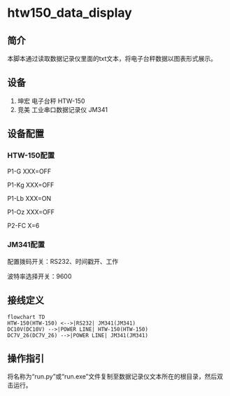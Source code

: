 # htw150_data_display
## 简介
本脚本通过读取数据记录仪里面的txt文本，将电子台秤数据以图表形式展示。


## 设备
1. 坤宏 电子台秤 HTW-150
2. 竞美 工业串口数据记录仪 JM341


## 设备配置
### HTW-150配置
P1-G XXX=OFF

P1-Kg XXX=OFF

P1-Lb XXX=ON

P1-Oz XXX=OFF

P2-FC X=6


### JM341配置
配置拨码开关：RS232、时间戳开、工作

波特率选择开关：9600


## 接线定义
```mermaid
flowchart TD
HTW-150(HTW-150) <-->|RS232| JM341(JM341)
DC10V(DC10V) -->|POWER LINE| HTW-150(HTW-150)
DC7V_26(DC7V_26) -->|POWER LINE| JM341(JM341)
```


## 操作指引
将名称为“run.py”或“run.exe”文件复制至数据记录仪文本所在的根目录，然后双击运行。
